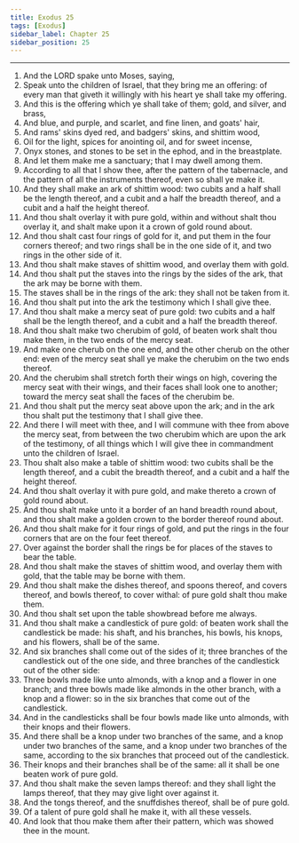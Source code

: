 ```yaml
---
title: Exodus 25
tags: [Exodus]
sidebar_label: Chapter 25
sidebar_position: 25
---
```


---
1. And the LORD spake unto Moses, saying,
2. Speak unto the children of Israel, that they bring me an offering: of every man that giveth it willingly with his heart ye shall take my offering.
3. And this is the offering which ye shall take of them; gold, and silver, and brass,
4. And blue, and purple, and scarlet, and fine linen, and goats' hair,
5. And rams' skins dyed red, and badgers' skins, and shittim wood,
6. Oil for the light, spices for anointing oil, and for sweet incense,
7. Onyx stones, and stones to be set in the ephod, and in the breastplate.
8. And let them make me a sanctuary; that I may dwell among them.
9. According to all that I show thee, after the pattern of the tabernacle, and the pattern of all the instruments thereof, even so shall ye make it.
10. And they shall make an ark of shittim wood: two cubits and a half shall be the length thereof, and a cubit and a half the breadth thereof, and a cubit and a half the height thereof.
11. And thou shalt overlay it with pure gold, within and without shalt thou overlay it, and shalt make upon it a crown of gold round about.
12. And thou shalt cast four rings of gold for it, and put them in the four corners thereof; and two rings shall be in the one side of it, and two rings in the other side of it.
13. And thou shalt make staves of shittim wood, and overlay them with gold.
14. And thou shalt put the staves into the rings by the sides of the ark, that the ark may be borne with them.
15. The staves shall be in the rings of the ark: they shall not be taken from it.
16. And thou shalt put into the ark the testimony which I shall give thee.
17. And thou shalt make a mercy seat of pure gold: two cubits and a half shall be the length thereof, and a cubit and a half the breadth thereof.
18. And thou shalt make two cherubim of gold, of beaten work shalt thou make them, in the two ends of the mercy seat.
19. And make one cherub on the one end, and the other cherub on the other end: even of the mercy seat shall ye make the cherubim on the two ends thereof.
20. And the cherubim shall stretch forth their wings on high, covering the mercy seat with their wings, and their faces shall look one to another; toward the mercy seat shall the faces of the cherubim be.
21. And thou shalt put the mercy seat above upon the ark; and in the ark thou shalt put the testimony that I shall give thee.
22. And there I will meet with thee, and I will commune with thee from above the mercy seat, from between the two cherubim which are upon the ark of the testimony, of all things which I will give thee in commandment unto the children of Israel.
23. Thou shalt also make a table of shittim wood: two cubits shall be the length thereof, and a cubit the breadth thereof, and a cubit and a half the height thereof.
24. And thou shalt overlay it with pure gold, and make thereto a crown of gold round about.
25. And thou shalt make unto it a border of an hand breadth round about, and thou shalt make a golden crown to the border thereof round about.
26. And thou shalt make for it four rings of gold, and put the rings in the four corners that are on the four feet thereof.
27. Over against the border shall the rings be for places of the staves to bear the table.
28. And thou shalt make the staves of shittim wood, and overlay them with gold, that the table may be borne with them.
29. And thou shalt make the dishes thereof, and spoons thereof, and covers thereof, and bowls thereof, to cover withal: of pure gold shalt thou make them.
30. And thou shalt set upon the table showbread before me always.
31. And thou shalt make a candlestick of pure gold: of beaten work shall the candlestick be made: his shaft, and his branches, his bowls, his knops, and his flowers, shall be of the same.
32. And six branches shall come out of the sides of it; three branches of the candlestick out of the one side, and three branches of the candlestick out of the other side:
33. Three bowls made like unto almonds, with a knop and a flower in one branch; and three bowls made like almonds in the other branch, with a knop and a flower: so in the six branches that come out of the candlestick.
34. And in the candlesticks shall be four bowls made like unto almonds, with their knops and their flowers.
35. And there shall be a knop under two branches of the same, and a knop under two branches of the same, and a knop under two branches of the same, according to the six branches that proceed out of the candlestick.
36. Their knops and their branches shall be of the same: all it shall be one beaten work of pure gold.
37. And thou shalt make the seven lamps thereof: and they shall light the lamps thereof, that they may give light over against it.
38. And the tongs thereof, and the snuffdishes thereof, shall be of pure gold.
39. Of a talent of pure gold shall he make it, with all these vessels.
40. And look that thou make them after their pattern, which was showed thee in the mount.